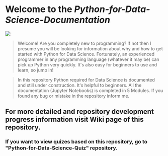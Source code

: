 # **Welcome to the _Python-for-Data-Science-Documentation_**
![](https://www.python.org/static/img/python-logo@2x.png)

> Welcome! Are you completely new to programming? If not then I presume you will be looking for information about why and how to get started with Python for Data Science. Fortunately, an experienced programmer in any programming language (whatever it may be) can pick up Python very quickly. It's also easy for beginners to use and learn, so jump in!

> In this repository Python required for Data Science is documented and still under construction. It's helpful to beginners. All the documentation (Jupyter Notebooks) is completed in 5 Modules. If you found any bug or mistake in the repository inform me.

## For more detailed and repository development progress information visit Wiki page of this repository.
### If you want to view quizes based on this repository, go to "Python-for-Data-Science-Quiz" repository.
